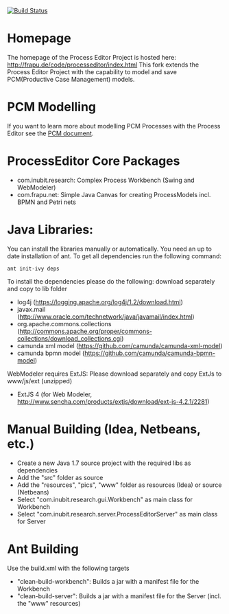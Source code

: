 
[![Build Status](https://travis-ci.org/BP2014W1/processeditor.svg)](https://travis-ci.org/BP2014W1/processeditor/)

Homepage
========
The homepage of the Process Editor Project is hosted here: http://frapu.de/code/processeditor/index.html
This fork extends the Process Editor Project with the capability to model and save PCM(Productive Case Management) models.

PCM Modelling
=============

If you want to learn more about modelling PCM Processes with the Process Editor see the [PCM document](docs/PCM.md).

ProcessEditor Core Packages
===========================
* com.inubit.research: Complex Process Workbench (Swing and WebModeler)
* com.frapu.net: Simple Java Canvas for creating ProcessModels incl. BPMN and Petri nets

Java Libraries:
==============
You can install the libraries manually or automatically.
You need an up to date installation of ant. To get all dependencies run the following command:

    ant init-ivy deps

To install the dependencies please do the following:
download separately and copy to lib folder
* log4j (https://logging.apache.org/log4j/1.2/download.html)
* javax.mail (http://www.oracle.com/technetwork/java/javamail/index.html)
* org.apache.commons.collections (http://commons.apache.org/proper/commons-collections/download_collections.cgi)
* camunda xml model (https://github.com/camunda/camunda-xml-model)
* camunda bpmn model (https://github.com/camunda/camunda-bpmn-model)

WebModeler requires ExtJS: Please download separately and copy ExtJs to www/js/ext (unzipped)
* ExtJS 4 (for Web Modeler, http://www.sencha.com/products/extjs/download/ext-js-4.2.1/2281)

Manual Building (Idea, Netbeans, etc.)
======================================
* Create a new Java 1.7 source project with the required libs as dependencies
* Add the "src" folder as source
* Add the "resources", "pics", "www" folder as resources (Idea) or source (Netbeans)
* Select "com.inubit.research.gui.Workbench" as main class for Workbench
* Select "com.inubit.research.server.ProcessEditorServer" as main class for Server

Ant Building
============
Use the build.xml with the following targets
* "clean-build-workbench": Builds a jar with a manifest file for the Workbench
* "clean-build-server": Builds a jar with a manifest file for the Server (incl. the "www" resources)
